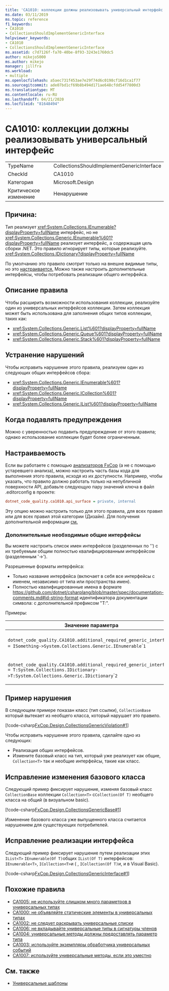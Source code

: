 ```yaml
---
title: 'CA1010: коллекции должны реализовывать универсальный интерфейс'
ms.date: 03/11/2019
ms.topic: reference
f1_keywords:
- CA1010
- CollectionsShouldImplementGenericInterface
helpviewer_keywords:
- CA1010
- CollectionsShouldImplementGenericInterface
ms.assetid: c7d7126f-fa70-40be-8f93-3243e1760dc5
author: mikejo5000
ms.author: mikejo
manager: jillfra
ms.workload:
- multiple
ms.openlocfilehash: a5aec731f453ae7e29f74d6c0198cf16d1ca1f77
ms.sourcegitcommit: ade07bd1cf69b8b494d171ae648cfdd54f7800d3
ms.translationtype: MT
ms.contentlocale: ru-RU
ms.lasthandoff: 04/21/2020
ms.locfileid: "81648494"
---
```

# <a name="ca1010-collections-should-implement-generic-interface"></a>CA1010: коллекции должны реализовывать универсальный интерфейс

|||
|-|-|
|TypeName|CollectionsShouldImplementGenericInterface|
|CheckId|CA1010|
|Категория|Microsoft.Design|
|Критическое изменение|Ненарушение|

## <a name="cause"></a>Причина:

Тип реализует <xref:System.Collections.IEnumerable?displayProperty=fullName> интерфейс, но не <xref:System.Collections.Generic.IEnumerable%601?displayProperty=fullName> реализует интерфейс, а содержащая цель сборки .NET. Это правило игнорирует типы, которые реализуйте. <xref:System.Collections.IDictionary?displayProperty=fullName>

По умолчанию это правило смотрит только на внешне видимые типы, но это [настраивается.](#configurability) Можно также настроить дополнительные интерфейсы, чтобы потребовать реализации общего интерфейса.

## <a name="rule-description"></a>Описание правила

Чтобы расширить возможности использования коллекции, реализуйте один из универсальных интерфейсов коллекции. Затем коллекция может быть использована для заполнения общих типов коллекции, таких как:

- <xref:System.Collections.Generic.List%601?displayProperty=fullName>
- <xref:System.Collections.Generic.Queue%601?displayProperty=fullName>
- <xref:System.Collections.Generic.Stack%601?displayProperty=fullName>

## <a name="how-to-fix-violations"></a>Устранение нарушений

Чтобы исправить нарушение этого правила, реализуем один из следующих общих интерфейсов сбора:

- <xref:System.Collections.Generic.IEnumerable%601?displayProperty=fullName>
- <xref:System.Collections.Generic.ICollection%601?displayProperty=fullName>
- <xref:System.Collections.Generic.IList%601?displayProperty=fullName>

## <a name="when-to-suppress-warnings"></a>Когда подавлять предупреждения

Можно с уверенностью подавить предупреждение от этого правила; однако использование коллекции будет более ограниченным.

## <a name="configurability"></a>Настраиваемость

Если вы работаете с помощью [анализаторов FxCop](install-fxcop-analyzers.md) (а не с помощью устаревшего анализа), можно настроить часть базы кода для выполнения этого правила, исходя из их доступности. Например, чтобы указать, что правило должно работать только на непубличной поверхности API, добавьте следующую пару значений ключа в файл .editorconfig в проекте:

```ini
dotnet_code_quality.ca1010.api_surface = private, internal
```

Эту опцию можно настроить только для этого правила, для всех правил или для всех правил этой категории (Дизайн). Для получения дополнительной информации [см.](configure-fxcop-analyzers.md)

### <a name="additional-required-generic-interfaces"></a>Дополнительные необходимые общие интерфейсы

Вы можете настроить список имен интерфейсов (разделенных по '') с их требуемым общим полностью квалифицированным интерфейсом (разделенным '->').

Разрешенные форматы интерфейса:

- Только название интерфейса (включает в себя все интерфейсы с именем, независимо от типа или пространства имен).
- Полностью квалифицированные имена в формате https://github.com/dotnet/csharplang/blob/master/spec/documentation-comments.md#id-string-format идентификатора документации символа: с дополнительной префиксом "T:".

Примеры:

| Значение параметра | Сводка |
| --- | --- |
|`dotnet_code_quality.CA1010.additional_required_generic_interfaces = ISomething->System.Collections.Generic.IEnumerable`\``1`| Все типы реализации 'ISomething', независимо от его пространства имен, как ожидается, также реализовать 'System.Collections.Generic.IEnumerable'1'. |
|`dotnet_code_quality.CA1010.additional_required_generic_interfaces = T:System.Collections.IDictionary->T:System.Collections.Generic.IDictionary`\``2`| Все типы реализации 'System.Collections.Generic.IDictionary', как ожидается, также реализовать 'System.Collections.Generic.IDictionary'2'. |

## <a name="example-violation"></a>Пример нарушения

В следующем примере показан класс (тип ссылки), `CollectionBase` который вытекает из необщего класса, который нарушает это правило.

[!code-csharp[FxCop.Design.CollectionsGenericViolation#1](../code-quality/codesnippet/CSharp/ca1010-collections-should-implement-generic-interface_1.cs)]

Чтобы исправить нарушение этого правила, сделайте одно из следующих:

- Реализация общих интерфейсов.
- Измените базовый класс на тип, который уже реализует как общие, `Collection<T>` так и необщие интерфейсы, такие как класс.

## <a name="fix-by-base-class-change"></a>Исправление изменения базового класса

Следующий пример фиксирует нарушение, изменяя базовый класс `CollectionBase` коллекции `Collection<T>` с`Collection(Of T)` необщего класса на общий (в визуальном basic).

[!code-csharp[FxCop.Design.CollectionsGenericBase#1](../code-quality/codesnippet/CSharp/ca1010-collections-should-implement-generic-interface_2.cs)]

Изменение базового класса уже выпущенного класса считается нарушением для существующих потребителей.

## <a name="fix-by-interface-implementation"></a>Исправление реализации интерфейса

Следующий пример фиксирует нарушение путем реализации этих `IList<T>` `IEnumerable(Of T)`общих `IList(Of T)` интерфейсов: `IEnumerable<T>`, `ICollection<T>`и ( , `ICollection(Of T)`и, и в Visual Basic).

[!code-csharp[FxCop.Design.CollectionsGenericInterface#1](../code-quality/codesnippet/CSharp/ca1010-collections-should-implement-generic-interface_3.cs)]

## <a name="related-rules"></a>Похожие правила

- [CA1005: не используйте слишком много параметров в универсальных типах](../code-quality/ca1005.md)
- [CA1000: не объявляйте статические элементы в универсальных типах](../code-quality/ca1000.md)
- [CA1002: не следует раскрывать универсальные списки](../code-quality/ca1002.md)
- [CA1006: не вкладывайте универсальные типы в сигнатуры членов](../code-quality/ca1006.md)
- [CA1004: универсальные методы должны предоставлять параметр типа](../code-quality/ca1004.md)
- [CA1003: используйте экземпляры обработчика универсальных событий](../code-quality/ca1003.md)
- [CA1007: используйте универсальные методы, если это уместно](../code-quality/ca1007.md)

## <a name="see-also"></a>См. также

- [Универсальные шаблоны](/dotnet/csharp/programming-guide/generics/index)
